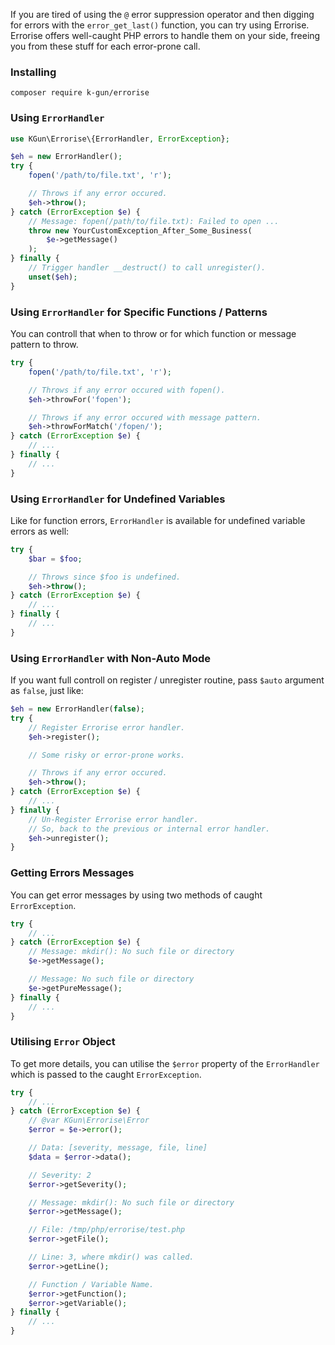 If you are tired of using the `@` error suppression operator and then digging for errors with the `error_get_last()` function, you can try using Errorise. Errorise offers well-caught PHP errors to handle them on your side, freeing you from these stuff for each error-prone call.

### Installing
```
composer require k-gun/errorise
```

### Using `ErrorHandler`

```php
use KGun\Errorise\{ErrorHandler, ErrorException};

$eh = new ErrorHandler();
try {
    fopen('/path/to/file.txt', 'r');

    // Throws if any error occured.
    $eh->throw();
} catch (ErrorException $e) {
    // Message: fopen(/path/to/file.txt): Failed to open ...
    throw new YourCustomException_After_Some_Business(
        $e->getMessage()
    );
} finally {
    // Trigger handler __destruct() to call unregister().
    unset($eh);
}
```

### Using `ErrorHandler` for Specific Functions / Patterns

You can controll that when to throw or for which function or message pattern to throw.

```php
try {
    fopen('/path/to/file.txt', 'r');

    // Throws if any error occured with fopen().
    $eh->throwFor('fopen');

    // Throws if any error occured with message pattern.
    $eh->throwForMatch('/fopen/');
} catch (ErrorException $e) {
    // ...
} finally {
    // ...
}
```

### Using `ErrorHandler` for Undefined Variables

Like for function errors, `ErrorHandler` is available for undefined variable errors as well:

```php
try {
    $bar = $foo;

    // Throws since $foo is undefined.
    $eh->throw();
} catch (ErrorException $e) {
    // ...
} finally {
    // ...
}
```

### Using `ErrorHandler` with Non-Auto Mode

If you want full controll on register / unregister routine, pass `$auto` argument as `false`, just like:

```php
$eh = new ErrorHandler(false);
try {
    // Register Errorise error handler.
    $eh->register();

    // Some risky or error-prone works.

    // Throws if any error occured.
    $eh->throw();
} catch (ErrorException $e) {
    // ...
} finally {
    // Un-Register Errorise error handler.
    // So, back to the previous or internal error handler.
    $eh->unregister();
}
```

### Getting Errors Messages

You can get error messages by using two methods of caught `ErrorException`.

```php
try {
    // ...
} catch (ErrorException $e) {
    // Message: mkdir(): No such file or directory
    $e->getMessage();

    // Message: No such file or directory
    $e->getPureMessage();
} finally {
    // ...
}
```

### Utilising `Error` Object

To get more details, you can utilise the `$error` property of the `ErrorHandler` which is passed to the caught `ErrorException`.

```php
try {
    // ...
} catch (ErrorException $e) {
    // @var KGun\Errorise\Error
    $error = $e->error();

    // Data: [severity, message, file, line]
    $data = $error->data();

    // Severity: 2
    $error->getSeverity();

    // Message: mkdir(): No such file or directory
    $error->getMessage();

    // File: /tmp/php/errorise/test.php
    $error->getFile();

    // Line: 3, where mkdir() was called.
    $error->getLine();

    // Function / Variable Name.
    $error->getFunction();
    $error->getVariable();
} finally {
    // ...
}
```
